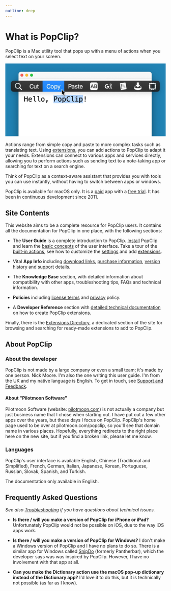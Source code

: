 ```yaml
---
outline: deep
---
```


# What is PopClip?

PopClip is a Mac utility tool that pops up with a menu of actions when you select text on your screen.

![PopClip screenshot](./popclip.jpg "Screenshot of PopClip")

Actions range from simple copy and paste to more complex tasks such as translating text. Using [extensions](/guide/extensions), you can add actions to PopClip to adapt it your needs. Extensions can connect to various apps and services directly, allowing you to perform actions such as sending text to a note-taking app or searching for text on a search engine.

Think of PopClip as a context-aware assistant that provides you with tools you can use instantly, without having to switch between apps or windows.

PopClip is available for macOS only. It is a [paid](/buy) app with a [free trial](/download). It has been in continuous development since 2011.

## **Site Contents**

This website aims to be a complete resource for PopClip users. It contains all the documentation for PopClip in one place, with the following sections:

* The **User Guide** is a complete introduction to PopClip. [Install](/guide/install) PopClip and learn the [basic concepts](/guide/basics) of the user interface. Take a tour of the [built-in actions](/guide/actions), see how to customize the [settings](/guide/settings) and add [extensions](/guide/extensions).

* Vital **App Info** including [download links](/download), [purchase information](/buy), [version history](/changes) and [support](/support) details.

* The **Knowledge Base** section, with detailed information about compatibility with other apps, troubleshooting tips, FAQs and technical information.

* **Policies** including [license terms](/terms) and [privacy](/privacy) policy.

* A **Developer Reference** section with [detailed technical documentation](/dev/) on how to create PopClip extensions.

Finally, there is the [Extensions Directory](/extensions/), a dedicated section of the site for browsing and searching for ready-made extensions to add to PopClip.

## About PopClip

### About the developer

PopClip is not made by a large company or even a small team; it's made by one person. Nick Moore. I'm also the one writing this user guide. I'm from the UK and my native language is English. To get in touch, see [Support and Feedback](/support).

#### About "Pilotmoon Software"

Pilotmoon Software (website: [pilotmoon.com](https://pilotmoon.com/)) is not actually a company but just business name that I chose when starting out. I have put out a few other apps over the years, but these days I focus on PopClip. PopClip's home page used to be over at pilotmoon.com/popclip, so you'll see that domain name in various places. Hopefully, everything redirects to the right place here on the new site, but if you find a broken link, please let me know.

### Languages

PopClip's user interface is available English, Chinese (Traditional and Simplified), French, German, Italian, Japanese, Korean, Portuguese, Russian, Slovak, Spanish, and Turkish.

The documentation only available in English.

## Frequently Asked Questions

*See also [Troubleshooting](/kb/troubleshooting) if you have questions about technical issues.*

- **Is there / will you make a version of PopClip for iPhone or iPad?**
  Unfortunately PopClip would not be possible on iOS, due to the way iOS apps work.

- **Is there / will you make a version of PopClip for Windows?**
  I don't make a Windows version of PopClip and I have no plans to do so. There is a similar app for Windows called [SnipDo](https://snipdo-app.com/) (formerly Pantherbar), which the developer says was was inspired by PopClip. However, I have no involvement with that app at all.

- **Can you make the Dictionary action use the macOS pop-up dictionary instead of the Dictionary app?**
  I'd love it to do this, but it is technically not possible (as far as I know).
